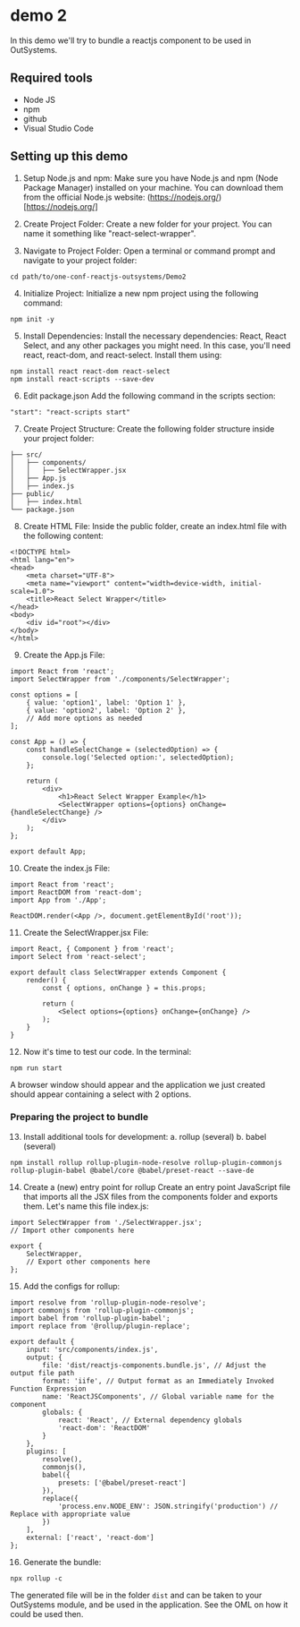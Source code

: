 # demo 2
In this demo we'll try to bundle a reactjs component to be used in OutSystems.

## Required tools
- Node JS
- npm
- github
- Visual Studio Code

## Setting up this demo

1. Setup Node.js and npm:
Make sure you have Node.js and npm (Node Package Manager) installed on your machine. You can download them from the official Node.js website: (https://nodejs.org/)[https://nodejs.org/]

2. Create Project Folder:
Create a new folder for your project. You can name it something like "react-select-wrapper".

3. Navigate to Project Folder:
Open a terminal or command prompt and navigate to your project folder:
```
cd path/to/one-conf-reactjs-outsystems/Demo2
```

4. Initialize Project:
Initialize a new npm project using the following command:
```
npm init -y
```

5. Install Dependencies:
Install the necessary dependencies: React, React Select, and any other packages you might need. In this case, you'll need react, react-dom, and react-select. Install them using:
```
npm install react react-dom react-select
npm install react-scripts --save-dev
```
6. Edit package.json
Add the following command in the scripts section:
```
"start": "react-scripts start"
```

7. Create Project Structure:
Create the following folder structure inside your project folder:
```
├── src/
│   ├── components/
│   │   ├── SelectWrapper.jsx
│   ├── App.js
│   ├── index.js
├── public/
│   ├── index.html
└── package.json
```

8. Create HTML File:
Inside the public folder, create an index.html file with the following content:
```
<!DOCTYPE html>
<html lang="en">
<head>
    <meta charset="UTF-8">
    <meta name="viewport" content="width=device-width, initial-scale=1.0">
    <title>React Select Wrapper</title>
</head>
<body>
    <div id="root"></div>
</body>
</html>
```

9. Create the App.js File:
```
import React from 'react';
import SelectWrapper from './components/SelectWrapper';

const options = [
    { value: 'option1', label: 'Option 1' },
    { value: 'option2', label: 'Option 2' },
    // Add more options as needed
];

const App = () => {
    const handleSelectChange = (selectedOption) => {
        console.log('Selected option:', selectedOption);
    };

    return (
        <div>
            <h1>React Select Wrapper Example</h1>
            <SelectWrapper options={options} onChange={handleSelectChange} />
        </div>
    );
};

export default App;
```

10. Create the index.js File:
```
import React from 'react';
import ReactDOM from 'react-dom';
import App from './App';

ReactDOM.render(<App />, document.getElementById('root'));
```

11. Create the SelectWrapper.jsx File:
```
import React, { Component } from 'react';
import Select from 'react-select';

export default class SelectWrapper extends Component {
    render() {
        const { options, onChange } = this.props;

        return (
            <Select options={options} onChange={onChange} />
        );
    }
}
```

12. Now it's time to test our code. In the terminal:
```
npm run start
```
A browser window should appear and the application we just created should appear containing a select with 2 options.

### Preparing the project to bundle
13. Install additional tools for development:
   a. rollup (several)
   b. babel (several)
```
npm install rollup rollup-plugin-node-resolve rollup-plugin-commonjs rollup-plugin-babel @babel/core @babel/preset-react --save-de
```

14. Create a (new) entry point for rollup
Create an entry point JavaScript file that imports all the JSX files from the components folder and exports them. Let's name this file index.js:
```
import SelectWrapper from './SelectWrapper.jsx';
// Import other components here

export {
    SelectWrapper,
    // Export other components here
};

```

15. Add the configs for rollup:
```
import resolve from 'rollup-plugin-node-resolve';
import commonjs from 'rollup-plugin-commonjs';
import babel from 'rollup-plugin-babel';
import replace from '@rollup/plugin-replace';

export default {
    input: 'src/components/index.js',
    output: {
        file: 'dist/reactjs-components.bundle.js', // Adjust the output file path
        format: 'iife', // Output format as an Immediately Invoked Function Expression
        name: 'ReactJSComponents', // Global variable name for the component
        globals: {
            react: 'React', // External dependency globals
            'react-dom': 'ReactDOM'
        }
    },
    plugins: [
        resolve(),
        commonjs(),
        babel({
            presets: ['@babel/preset-react']
        }),
        replace({
            'process.env.NODE_ENV': JSON.stringify('production') // Replace with appropriate value
        })
    ],
    external: ['react', 'react-dom']
};
```

16. Generate the bundle:
```
npx rollup -c
```
The generated file will be in the folder `dist` and can be taken to your OutSystems module, and be used in the application.
See the OML on how it could be used then. 
